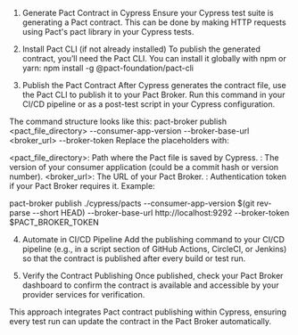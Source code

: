 1. Generate Pact Contract in Cypress
Ensure your Cypress test suite is generating a Pact contract. This can be done by making HTTP requests using Pact's pact library in your Cypress tests.

2. Install Pact CLI (if not already installed)
To publish the generated contract, you’ll need the Pact CLI. You can install it globally with npm or yarn:
npm install -g @pact-foundation/pact-cli
3. Publish the Pact Contract
After Cypress generates the contract file, use the Pact CLI to publish it to your Pact Broker. Run this command in your CI/CD pipeline or as a post-test script in your Cypress configuration.

The command structure looks like this:
pact-broker publish <pact_file_directory> --consumer-app-version <version> --broker-base-url <broker_url> --broker-token <token>
Replace the placeholders with:

<pact_file_directory>: Path where the Pact file is saved by Cypress.
<version>: The version of your consumer application (could be a commit hash or version number).
<broker_url>: The URL of your Pact Broker.
<token>: Authentication token if your Pact Broker requires it.
Example:

pact-broker publish ./cypress/pacts --consumer-app-version $(git rev-parse --short HEAD) --broker-base-url http://localhost:9292 --broker-token $PACT_BROKER_TOKEN

4. Automate in CI/CD Pipeline
Add the publishing command to your CI/CD pipeline (e.g., in a script section of GitHub Actions, CircleCI, or Jenkins) so that the contract is published after every build or test run.

5. Verify the Contract Publishing
Once published, check your Pact Broker dashboard to confirm the contract is available and accessible by your provider services for verification.

This approach integrates Pact contract publishing within Cypress, ensuring every test run can update the contract in the Pact Broker automatically.







